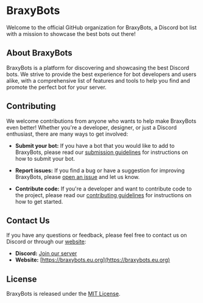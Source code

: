 # BraxyBots

Welcome to the official GitHub organization for BraxyBots, a Discord bot list with a mission to showcase the best bots out there!

## About BraxyBots

BraxyBots is a platform for discovering and showcasing the best Discord bots. We strive to provide the best experience for bot developers and users alike, with a comprehensive list of features and tools to help you find and promote the perfect bot for your server.

## Contributing

We welcome contributions from anyone who wants to help make BraxyBots even better! Whether you're a developer, designer, or just a Discord enthusiast, there are many ways to get involved:

- **Submit your bot:** If you have a bot that you would like to add to BraxyBots, please read our [submission guidelines](SUBMISSION_GUIDELINES.md) for instructions on how to submit your bot.

- **Report issues:** If you find a bug or have a suggestion for improving BraxyBots, please [open an issue](https://github.com/braxybots/braxybots/issues/new) and let us know.

- **Contribute code:** If you're a developer and want to contribute code to the project, please read our [contributing guidelines](CONTRIBUTING.md) for instructions on how to get started.

## Contact Us

If you have any questions or feedback, please feel free to contact us on Discord or through our [website](https://braxybots.eu.org/):

- **Discord:** [Join our server](https://discord.gg/WFSatjd3wW)
- **Website:** [https://braxybots.eu.org](https://braxybots.eu.org)

## License

BraxyBots is released under the [MIT License](LICENSE).
